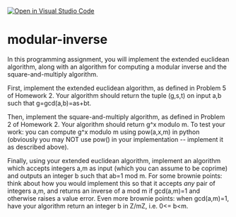 [![Open in Visual Studio Code](https://classroom.github.com/assets/open-in-vscode-c66648af7eb3fe8bc4f294546bfd86ef473780cde1dea487d3c4ff354943c9ae.svg)](https://classroom.github.com/online_ide?assignment_repo_id=8357136&assignment_repo_type=AssignmentRepo)
# modular-inverse

In this programming assignment, you will implement the extended euclidean algorithm, along with an algorithm for computing a modular inverse and the square-and-multiply algorithm. 

First, 
implement the extended euclidean algorithm, as defined in Problem 5 of Homework 2. Your algorithm should return the tuple (g,s,t) on input a,b such that 
g=gcd(a,b)=as+bt. 

Then, implement the square-and-multiply algorithm, as defined in Problem 2 of Homework 2. Your algorithm should return g^x modulo m. To test your work: you can compute g^x modulo m using pow(a,x,m) in python (obviously you may NOT use pow() in your implementation -- implement it as described above). 

Finally, using your extended euclidean algorithm, implement an algorithm which accepts integers a,m as input (which you can assume to be coprime) and outputs 
an integer b such that ab=1 mod m. For some brownie points: think about how you would implement this so that it accepts *any* pair of integers a,m, and returns an inverse of a mod m if gcd(a,m)=1 and otherwise raises a value error. Even more brownie points: when gcd(a,m)=1, have your algorithm return an integer b in Z/mZ, i.e. 0<= b<m. 
